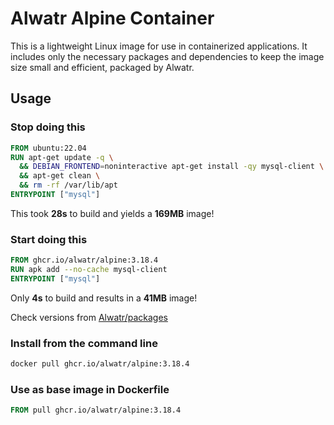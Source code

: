 # Alwatr Alpine Container

This is a lightweight Linux image for use in containerized applications. It includes only the necessary packages and dependencies to keep the image size small and efficient, packaged by Alwatr.

## Usage

### Stop doing this

```dockerfile
FROM ubuntu:22.04
RUN apt-get update -q \
  && DEBIAN_FRONTEND=noninteractive apt-get install -qy mysql-client \
  && apt-get clean \
  && rm -rf /var/lib/apt
ENTRYPOINT ["mysql"]
```

This took **28s** to build and yields a **169MB** image!

### Start doing this

```dockerfile
FROM ghcr.io/alwatr/alpine:3.18.4
RUN apk add --no-cache mysql-client
ENTRYPOINT ["mysql"]
```

Only **4s** to build and results in a **41MB** image!

Check versions from [Alwatr/packages](https://github.com/Alwatr/containers/pkgs/container/alpine)

### Install from the command line

```bash
docker pull ghcr.io/alwatr/alpine:3.18.4
```

### Use as base image in Dockerfile

```dockerfile
FROM pull ghcr.io/alwatr/alpine:3.18.4
```

